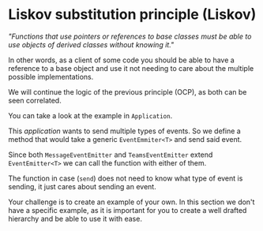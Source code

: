 #  Liskov substitution principle (Liskov)

_"Functions that use pointers or references to base classes must be able to use objects of derived classes without knowing it."_

In other words, as a client of some code you should be able to have a reference to a base object and use it not needing to care about the multiple possible implementations.

We will continue the logic of the previous principle (OCP), as both can be seen correlated.

You can take a look at the example in `Application`.

This _application_ wants to send multiple types of events. So we define a method that would take a generic `EventEmmiter<T>` and send said event.

Since both `MessageEventEmitter` and `TeamsEventEmitter` extend `EventEmitter<T>` we can call the function with either of them.

The function in case (`send`) does not need to know what type of event is sending, it just cares about sending an event.

Your challenge is to create an example of your own.
In this section we don't have a specific example, as it is important for you to create a well drafted hierarchy and be able to use it with ease.

